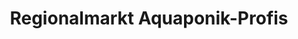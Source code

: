 ---
title: "Regionalmarkt Aquaponik-Profis"
url: /mainburg/regionalmarkt-aquaponik-profis/
shop: Hofladen
---